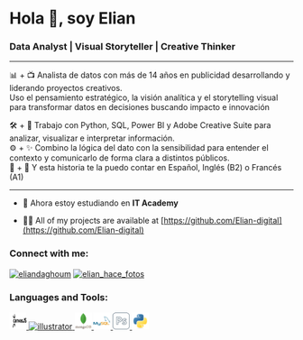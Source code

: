 
<h1>Hola 👋, soy Elian</h1>
<h3>Data Analyst | Visual Storyteller | Creative Thinker </h3>

---

📊 + 📺 Analista de datos con más de 14 años en publicidad desarrollando y liderando proyectos creativos.  
Uso el pensamiento estratégico, la visión analítica y el storytelling visual para transformar datos en decisiones buscando impacto e innovación  

🛠️ + 🎨 Trabajo con Python, SQL, Power BI y Adobe Creative Suite para analizar, visualizar e interpretar información.  
⚙️ + ✨ Combino la lógica del dato con la sensibilidad para entender el contexto y comunicarlo de forma clara a distintos públicos.  
🍵 + 🧀 Y esta historia te la puedo contar en Español, Inglés (B2) o Francés (A1)  


---
  
- 🌱 Ahora estoy estudiando en **IT Academy**

- 👨‍💻 All of my projects are available at [https://github.com/Elian-digital](https://github.com/Elian-digital)

<h3 align="left">Connect with me:</h3>
<p align="left">
<a href="https://linkedin.com/in/eliandaghoum" target="blank"><img align="center" src="https://raw.githubusercontent.com/rahuldkjain/github-profile-readme-generator/master/src/images/icons/Social/linked-in-alt.svg" alt="eliandaghoum" height="20" width="30" /></a>
<a href="https://instagram.com/elian_hace_fotos" target="blank"><img align="center" src="https://raw.githubusercontent.com/rahuldkjain/github-profile-readme-generator/master/src/images/icons/Social/instagram.svg" alt="elian_hace_fotos" height="20" width="30" /></a>
</p>

<h3 align="left">Languages and Tools:</h3>
<p align="left"> <a href="https://canvasjs.com" target="_blank" rel="noreferrer"> <img src="https://raw.githubusercontent.com/Hardik0307/Hardik0307/master/assets/canvasjs-charts.svg" alt="canvasjs" width="30" height="30"/> </a> <a href="https://www.adobe.com/in/products/illustrator.html" target="_blank" rel="noreferrer"> <img src="https://www.vectorlogo.zone/logos/adobe_illustrator/adobe_illustrator-icon.svg" alt="illustrator" width="30" height="30"/> </a> <a href="https://www.mongodb.com/" target="_blank" rel="noreferrer"> <img src="https://raw.githubusercontent.com/devicons/devicon/master/icons/mongodb/mongodb-original-wordmark.svg" alt="mongodb" width="30" height="30"/> </a> <a href="https://www.mysql.com/" target="_blank" rel="noreferrer"> <img src="https://raw.githubusercontent.com/devicons/devicon/master/icons/mysql/mysql-original-wordmark.svg" alt="mysql" width="30" height="30"/> </a> <a href="https://www.photoshop.com/en" target="_blank" rel="noreferrer"> <img src="https://raw.githubusercontent.com/devicons/devicon/master/icons/photoshop/photoshop-line.svg" alt="photoshop" width="30" height="30"/> </a> <a href="https://www.python.org" target="_blank" rel="noreferrer"> <img src="https://raw.githubusercontent.com/devicons/devicon/master/icons/python/python-original.svg" alt="python" width="30" height="30"/> </a> </p>
